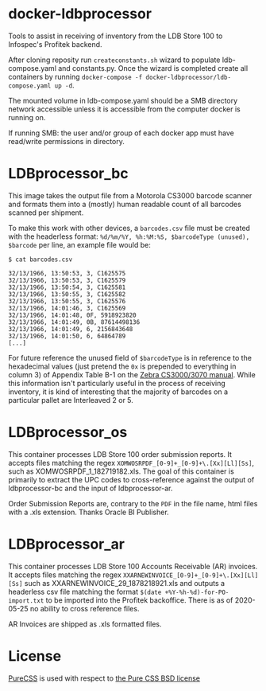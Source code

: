 # docker-ldbprocessor

Tools to assist in receiving of inventory from the LDB Store 100 to Infospec's Profitek backend.

After cloning reposity run `createconstants.sh` wizard to populate ldb-compose.yaml and constants.py. Once the wizard is completed create all containers by running `docker-compose -f docker-ldbprocessor/ldb-compose.yaml up -d`.

The mounted volume in ldb-compose.yaml should be a SMB directory network accessible unless it is accessible from the computer docker is running on.

If running SMB: the user and/or group of each docker app must have read/write permissions in directory.

# LDBprocessor_bc

This image takes the output file from a Motorola CS3000 barcode scanner and formats them into a (mostly) human readable count of all barcodes scanned per shipment.

To make this work with other devices, a `barcodes.csv` file must be created with the headerless format: `%d/%m/%Y, %h:%M:%S, $barcodeType (unused), $barcode` per line, an example file would be:

```csv
$ cat barcodes.csv

32/13/1966, 13:50:53, 3, C1625575
32/13/1966, 13:50:53, 3, C1625579
32/13/1966, 13:50:54, 3, C1625581
32/13/1966, 13:50:55, 3, C1625582
32/13/1966, 13:50:55, 3, C1625576
32/13/1966, 14:01:46, 3, C1625569
32/13/1966, 14:01:48, 0F, 5918923820
32/13/1966, 14:01:49, 0B, 87614498136
32/13/1966, 14:01:49, 6, 2156843648
32/13/1966, 14:01:50, 6, 64864789
[...]
```

For future reference the unused field of `$barcodeType` is in reference to the hexadecimal values (just pretend the `0x` is prepended to everything in column 3) of Appendix Table B-1 on the [Zebra CS3000/3070 manual](https://www.zebra.com/content/dam/zebra_new_ia/en-us/manuals/barcode-scanners/cs3070-prg-en.pdf). While this information isn't particularly useful in the process of receiving inventory, it is kind of interesting that the majority of barcodes on a particular pallet are Interleaved 2 or 5.


# LDBprocessor_os

This container processes LDB Store 100 order submission reports. It accepts files matching the regex `XOMWOSRPDF_[0-9]+_[0-9]+\.[Xx][Ll][Ss]`, such as XOMWOSRPDF_1_182719182.xls. The goal of this container is primarily to extract the UPC codes to cross-reference against the output of ldbprocessor-bc and the input of ldbprocessor-ar.

Order Submission Reports are, contrary to the `PDF` in the file name, html files with a .xls extension. Thanks Oracle BI Publisher.

# LDBprocessor_ar

This container processes LDB Store 100 Accounts Receivable (AR) invoices. It accepts files matching the regex `XXARNEWINVOICE_[0-9]+_[0-9]+\.[Xx][Ll][Ss]` such as XXARNEWINVOICE_29_1878218921.xls and outputs a headerless csv file matching the format `$(date +%Y-%h-%d)-for-PO-import.txt` to be imported into the Profitek backoffice. There is as of 2020-05-25 no ability to cross reference files.


AR Invoices  are shipped as .xls formatted files.

# License

[PureCSS](https://purecss.io/) is used with respect to [the Pure CSS BSD license](https://github.com/pure-css/pure/blob/master/LICENSE)